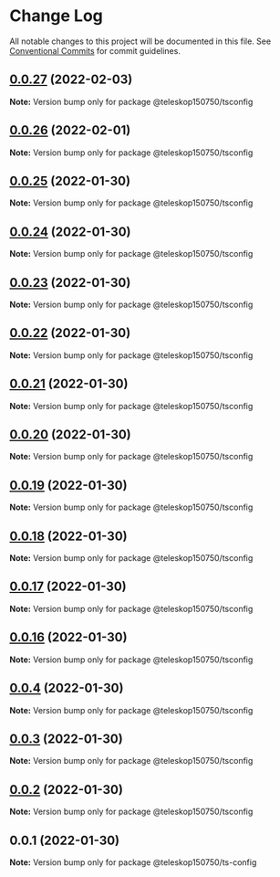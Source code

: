 # Change Log

All notable changes to this project will be documented in this file.
See [Conventional Commits](https://conventionalcommits.org) for commit guidelines.

## [0.0.27](https://github.com/teleskop150750/config/compare/v0.0.26...v0.0.27) (2022-02-03)

**Note:** Version bump only for package @teleskop150750/tsconfig





## [0.0.26](https://github.com/teleskop150750/config/compare/v0.0.25...v0.0.26) (2022-02-01)

**Note:** Version bump only for package @teleskop150750/tsconfig





## [0.0.25](https://github.com/teleskop150750/config/compare/v0.0.24...v0.0.25) (2022-01-30)

**Note:** Version bump only for package @teleskop150750/tsconfig





## [0.0.24](https://github.com/teleskop150750/config/compare/v0.0.23...v0.0.24) (2022-01-30)

**Note:** Version bump only for package @teleskop150750/tsconfig





## [0.0.23](https://github.com/teleskop150750/config/compare/v0.0.22...v0.0.23) (2022-01-30)

**Note:** Version bump only for package @teleskop150750/tsconfig





## [0.0.22](https://github.com/teleskop150750/config/compare/v0.0.21...v0.0.22) (2022-01-30)

**Note:** Version bump only for package @teleskop150750/tsconfig





## [0.0.21](https://github.com/teleskop150750/config/compare/v0.0.20...v0.0.21) (2022-01-30)

**Note:** Version bump only for package @teleskop150750/tsconfig





## [0.0.20](https://github.com/teleskop150750/config/compare/v0.0.19...v0.0.20) (2022-01-30)

**Note:** Version bump only for package @teleskop150750/tsconfig





## [0.0.19](https://github.com/teleskop150750/config/compare/v0.0.18...v0.0.19) (2022-01-30)

**Note:** Version bump only for package @teleskop150750/tsconfig





## [0.0.18](https://github.com/teleskop150750/config/compare/v0.0.17...v0.0.18) (2022-01-30)

**Note:** Version bump only for package @teleskop150750/tsconfig





## [0.0.17](https://github.com/teleskop150750/config/compare/v0.0.16...v0.0.17) (2022-01-30)

**Note:** Version bump only for package @teleskop150750/tsconfig





## [0.0.16](https://github.com/teleskop150750/config/compare/v0.0.4...v0.0.16) (2022-01-30)

**Note:** Version bump only for package @teleskop150750/tsconfig





## [0.0.4](https://github.com/teleskop150750/config/compare/v0.0.3...v0.0.4) (2022-01-30)

**Note:** Version bump only for package @teleskop150750/tsconfig





## [0.0.3](https://github.com/teleskop150750/config/compare/v0.0.2...v0.0.3) (2022-01-30)

**Note:** Version bump only for package @teleskop150750/tsconfig





## [0.0.2](https://github.com/teleskop150750/config/compare/v0.0.1...v0.0.2) (2022-01-30)

**Note:** Version bump only for package @teleskop150750/tsconfig





## 0.0.1 (2022-01-30)

**Note:** Version bump only for package @teleskop150750/ts-config
